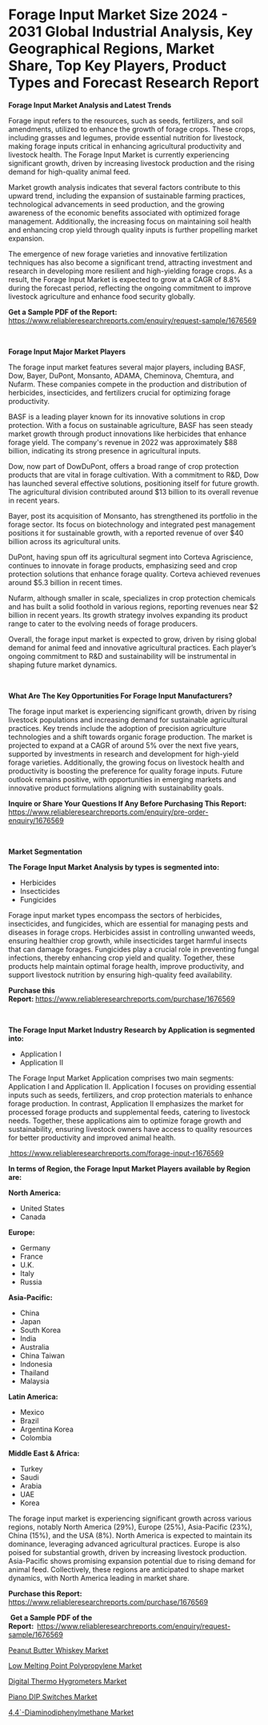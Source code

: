 <p><h1>Forage Input Market Size 2024 - 2031 Global Industrial Analysis, Key Geographical Regions, Market Share, Top Key Players, Product Types and Forecast Research Report</h1></p><p><strong>Forage Input Market Analysis and Latest Trends</strong></p>
<p><p>Forage input refers to the resources, such as seeds, fertilizers, and soil amendments, utilized to enhance the growth of forage crops. These crops, including grasses and legumes, provide essential nutrition for livestock, making forage inputs critical in enhancing agricultural productivity and livestock health. The Forage Input Market is currently experiencing significant growth, driven by increasing livestock production and the rising demand for high-quality animal feed.</p><p>Market growth analysis indicates that several factors contribute to this upward trend, including the expansion of sustainable farming practices, technological advancements in seed production, and the growing awareness of the economic benefits associated with optimized forage management. Additionally, the increasing focus on maintaining soil health and enhancing crop yield through quality inputs is further propelling market expansion.</p><p>The emergence of new forage varieties and innovative fertilization techniques has also become a significant trend, attracting investment and research in developing more resilient and high-yielding forage crops. As a result, the Forage Input Market is expected to grow at a CAGR of 8.8% during the forecast period, reflecting the ongoing commitment to improve livestock agriculture and enhance food security globally.</p></p>
<p><strong>Get a Sample PDF of the Report:&nbsp;</strong> <a href="https://www.reliableresearchreports.com/enquiry/request-sample/1676569?utm_campaign=7&utm_medium=2&utm_source=Github&utm_content=ia&utm_term=30092024&utm_id=forage-input">https://www.reliableresearchreports.com/enquiry/request-sample/1676569</a></p>
<p>&nbsp;</p>
<p><strong>Forage Input Major Market Players</strong></p>
<p><p>The forage input market features several major players, including BASF, Dow, Bayer, DuPont, Monsanto, ADAMA, Cheminova, Chemtura, and Nufarm. These companies compete in the production and distribution of herbicides, insecticides, and fertilizers crucial for optimizing forage productivity.</p><p>BASF is a leading player known for its innovative solutions in crop protection. With a focus on sustainable agriculture, BASF has seen steady market growth through product innovations like herbicides that enhance forage yield. The company's revenue in 2022 was approximately $88 billion, indicating its strong presence in agricultural inputs.</p><p>Dow, now part of DowDuPont, offers a broad range of crop protection products that are vital in forage cultivation. With a commitment to R&D, Dow has launched several effective solutions, positioning itself for future growth. The agricultural division contributed around $13 billion to its overall revenue in recent years.</p><p>Bayer, post its acquisition of Monsanto, has strengthened its portfolio in the forage sector. Its focus on biotechnology and integrated pest management positions it for sustainable growth, with a reported revenue of over $40 billion across its agricultural units.</p><p>DuPont, having spun off its agricultural segment into Corteva Agriscience, continues to innovate in forage products, emphasizing seed and crop protection solutions that enhance forage quality. Corteva achieved revenues around $5.3 billion in recent times.</p><p>Nufarm, although smaller in scale, specializes in crop protection chemicals and has built a solid foothold in various regions, reporting revenues near $2 billion in recent years. Its growth strategy involves expanding its product range to cater to the evolving needs of forage producers.</p><p>Overall, the forage input market is expected to grow, driven by rising global demand for animal feed and innovative agricultural practices. Each player’s ongoing commitment to R&D and sustainability will be instrumental in shaping future market dynamics.</p></p>
<p>&nbsp;</p>
<p><strong>What Are The Key Opportunities For Forage Input Manufacturers?</strong></p>
<p><p>The forage input market is experiencing significant growth, driven by rising livestock populations and increasing demand for sustainable agricultural practices. Key trends include the adoption of precision agriculture technologies and a shift towards organic forage production. The market is projected to expand at a CAGR of around 5% over the next five years, supported by investments in research and development for high-yield forage varieties. Additionally, the growing focus on livestock health and productivity is boosting the preference for quality forage inputs. Future outlook remains positive, with opportunities in emerging markets and innovative product formulations aligning with sustainability goals.</p></p>
<p><strong>Inquire or Share Your Questions If Any Before Purchasing This Report:</strong> <a href="https://www.reliableresearchreports.com/enquiry/pre-order-enquiry/1676569?utm_campaign=7&utm_medium=2&utm_source=Github&utm_content=ia&utm_term=30092024&utm_id=forage-input">https://www.reliableresearchreports.com/enquiry/pre-order-enquiry/1676569</a></p>
<p>&nbsp;</p>
<p><strong>Market Segmentation</strong></p>
<p><strong>The Forage Input Market Analysis by types is segmented into:</strong></p>
<p><ul><li>Herbicides</li><li>Insecticides</li><li>Fungicides</li></ul></p>
<p><p>Forage input market types encompass the sectors of herbicides, insecticides, and fungicides, which are essential for managing pests and diseases in forage crops. Herbicides assist in controlling unwanted weeds, ensuring healthier crop growth, while insecticides target harmful insects that can damage forages. Fungicides play a crucial role in preventing fungal infections, thereby enhancing crop yield and quality. Together, these products help maintain optimal forage health, improve productivity, and support livestock nutrition by ensuring high-quality feed availability.</p></p>
<p><strong>Purchase this Report:&nbsp;</strong><a href="https://www.reliableresearchreports.com/purchase/1676569?utm_campaign=7&utm_medium=2&utm_source=Github&utm_content=ia&utm_term=30092024&utm_id=forage-input">https://www.reliableresearchreports.com/purchase/1676569</a></p>
<p>&nbsp;</p>
<p><strong>The Forage Input Market Industry Research by Application is segmented into:</strong></p>
<p><ul><li>Application I</li><li>Application II</li></ul></p>
<p><p>The Forage Input Market Application comprises two main segments: Application I and Application II. Application I focuses on providing essential inputs such as seeds, fertilizers, and crop protection materials to enhance forage production. In contrast, Application II emphasizes the market for processed forage products and supplemental feeds, catering to livestock needs. Together, these applications aim to optimize forage growth and sustainability, ensuring livestock owners have access to quality resources for better productivity and improved animal health.</p></p>
<p><a href="https://www.reliableresearchreports.com/forage-input-r1676569?utm_campaign=7&utm_medium=2&utm_source=Github&utm_content=ia&utm_term=30092024&utm_id=forage-input">&nbsp;https://www.reliableresearchreports.com/forage-input-r1676569</a></p>
<p><strong>In terms of Region, the Forage Input Market Players available by Region are:</strong></p>
<p>
    <p> <strong> North America: </strong>
        <ul>
            <li>United States</li>
            <li>Canada</li>
        </ul>
        </p> 
    <p> <strong> Europe: </strong>
        <ul>
            <li>Germany</li>
            <li>France</li>
            <li>U.K.</li>
            <li>Italy</li>
            <li>Russia</li>
        </ul>
        </p> 
    <p> <strong> Asia-Pacific: </strong>
        <ul>
            <li>China</li>
            <li>Japan</li>
            <li>South Korea</li>
            <li>India</li>
            <li>Australia</li>
            <li>China Taiwan</li>
            <li>Indonesia</li>
            <li>Thailand</li>
            <li>Malaysia</li>
        </ul>
        </p> 
    <p> <strong> Latin America: </strong>
        <ul>
            <li>Mexico</li>
            <li>Brazil</li>
            <li>Argentina Korea</li>
            <li>Colombia</li>
        </ul>
        </p> 
    <p> <strong> Middle East & Africa: </strong>
        <ul>
            <li>Turkey</li>
            <li>Saudi</li>
            <li>Arabia</li>
            <li>UAE</li>
            <li>Korea</li>
        </ul>
    </p>
    </p>
<p><p>The forage input market is experiencing significant growth across various regions, notably North America (29%), Europe (25%), Asia-Pacific (23%), China (15%), and the USA (8%). North America is expected to maintain its dominance, leveraging advanced agricultural practices. Europe is also poised for substantial growth, driven by increasing livestock production. Asia-Pacific shows promising expansion potential due to rising demand for animal feed. Collectively, these regions are anticipated to shape market dynamics, with North America leading in market share.</p></p>
<p><strong>Purchase this Report: </strong><a href="https://www.reliableresearchreports.com/purchase/1676569?utm_campaign=7&utm_medium=2&utm_source=Github&utm_content=ia&utm_term=30092024&utm_id=forage-input">https://www.reliableresearchreports.com/purchase/1676569</a></p>
<p>&nbsp;<strong>Get a Sample PDF of the Report:&nbsp;&nbsp;</strong><a href="https://www.reliableresearchreports.com/enquiry/request-sample/1676569?utm_campaign=7&utm_medium=2&utm_source=Github&utm_content=ia&utm_term=30092024&utm_id=forage-input">https://www.reliableresearchreports.com/enquiry/request-sample/1676569</a></p>
<p><strong></strong></p>
<p><p><a href="https://www.linkedin.com/pulse/exploring-peanut-butter-whiskey-market-dynamics-global-trends-3m8mc?utm_campaign=7&utm_medium=2&utm_source=Github&utm_content=ia&utm_term=30092024&utm_id=forage-input">Peanut Butter Whiskey Market</a></p><p><a href="https://github.com/bmorecock/Market-Research-Report-List-5/blob/main/low-melting-point-polypropylene-market.md?utm_campaign=7&utm_medium=2&utm_source=Github&utm_content=ia&utm_term=30092024&utm_id=forage-input">Low Melting Point Polypropylene Market</a></p><p><a href="https://issuu.com/reportprime-2/docs/digital-thermo-hygrometers-market-s_bc0ad0210dcccd?utm_campaign=7&utm_medium=2&utm_source=Github&utm_content=ia&utm_term=30092024&utm_id=forage-input">Digital Thermo Hygrometers Market</a></p><p><a href="https://www.linkedin.com/pulse/emerging-opportunities-challenges-global-piano-dip-switches-xjc4f?utm_campaign=7&utm_medium=2&utm_source=Github&utm_content=ia&utm_term=30092024&utm_id=forage-input">Piano DIP Switches Market</a></p><p><a href="https://github.com/AshrafKhan865/Market-Research-Report-List-1/blob/main/44-diaminodiphenylmethane-market.md?utm_campaign=7&utm_medium=2&utm_source=Github&utm_content=ia&utm_term=30092024&utm_id=forage-input">4,4`-Diaminodiphenylmethane Market</a></p></p>
